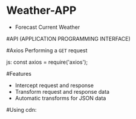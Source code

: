 # Weather-APP

- Forecast Current Weather 

#API (APPLICATION PROGRAMMING INTERFACE)

#Axios
Performing a `GET` request

js: 
const axios = require('axios');

#Features

- Intercept request and response
- Transform request and response data
- Automatic transforms for JSON data

#Using cdn:
<script src="https://unpkg.com/axios/dist/axios.min.js"></script>



